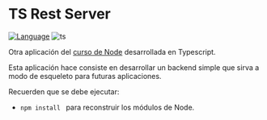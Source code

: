 # TS Rest Server

[![Language](https://img.shields.io/badge/node.js%20-%2343853D.svg?&logo=node.js&logoColor=white)](https://nodejs.org/es/)
![ts](https://badgen.net/badge/-/TypeScript?icon=typescript&label&labelColor=blue&color=555555)

Otra aplicación del [curso de Node](https://www.udemy.com/course/node-de-cero-a-experto/) desarrollada en Typescript.

Esta aplicación hace consiste en desarrollar un backend simple que sirva a modo de esqueleto para futuras aplicaciones.


Recuerden que se debe ejecutar:

- ```npm install ``` para reconstruir los módulos de Node.


